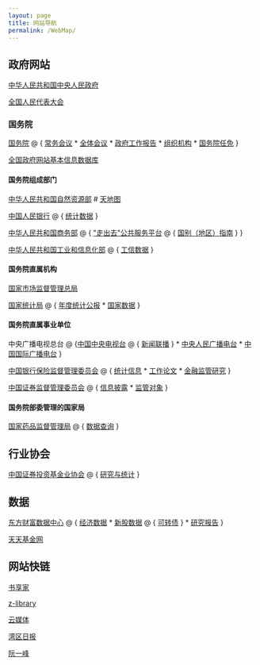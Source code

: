 ```yaml
---
layout: page
title: 网站导航
permalink: /WebMap/
---
```


## 政府网站

[中华人民共和国中央人民政府](http://www.gov.cn/index.htm)

[全国人民代表大会](http://www.npc.gov.cn/ "中华人民共和国最高国家权力机关，是中华人民共和国最高立法机关")

### 国务院
[国务院](http://www.gov.cn/guowuyuan/index.htm "即中央人民政府，是最高国家权力机关的执行机关，是最高国家行政机关") @ { [常务会议](http://www.gov.cn/guowuyuan/gwy_cwh.htm) * [全体会议](http://www.gov.cn/guowuyuan/quantihui.htm) * [政府工作报告](http://www.gov.cn/guowuyuan/zfgzbg.htm) * [组织机构](http://www.gov.cn/guowuyuan/zuzhi.htm) * [国务院任免](http://www.gov.cn/xinwen/guowuyuanrenmian.htm) }

[全国政府网站基本信息数据库](https://zfwzzc.www.gov.cn/check_web/databaseInfo/index)

#### 国务院组成部门

[中华人民共和国自然资源部](http://www.mnr.gov.cn/) # [天地图](https://www.tianditu.gov.cn/ "国家地理信息公共服务平台")

[中国人民银行](http://www.pbc.gov.cn/) @ { [统计数据](http://www.pbc.gov.cn/diaochatongjisi/116219/116319/index.html "社会融资规模,货币统计概览,金融业机构资产负债统计,金融机构信贷收支统计,金融市场统计,企业商品价格（CGPI）指数") }

[中华人民共和国商务部](http://www.mofcom.gov.cn/) @ { ["走出去"公共服务平台](http://fec.mofcom.gov.cn/) @ { [国别（地区）指南](http://fec.mofcom.gov.cn/article/gbdqzn/index.shtml) } }

[中华人民共和国工业和信息化部](https://www.miit.gov.cn/) @ { [工信数据](https://www.miit.gov.cn/gxsj/index.html) }

#### 国务院直属机构

[国家市场监督管理总局](https://www.nmpa.gov.cn/)

[国家统计局](http://www.stats.gov.cn/) @ { [年度统计公报](http://www.stats.gov.cn/tjsj/tjgb/ndtjgb/ "经济 人口 农业 R&D 普查公报等其他") * [国家数据](https://data.stats.gov.cn/index.htm) }

#### 国务院直属事业单位

中央广播电视总台 @ {[中国中央电视台](https://www.cctv.com/ "央视网") @ { [新闻联播](https://tv.cctv.com/lm/xwlb/index.shtml) } * [中央人民广播电台](http://www.cnr.cn/ "央广网") * [中国国际广播电台](http://www.cri.cn/ "国际在线") }

[中国银行保险监督管理委员会](https://www.cbirc.gov.cn/cn/view/pages/index/index.html) @ { [统计信息](https://www.cbirc.gov.cn/cn/view/pages/ItemList.html?itemPId=953&itemId=954&itemUrl=ItemListRightList.html&itemName=%E7%BB%9F%E8%AE%A1%E4%BF%A1%E6%81%AF) * [工作论文](https://www.cbirc.gov.cn/cn/view/pages/ItemList.html?itemPId=923&itemId=934&itemUrl=ItemListRightList.html&itemName=%E3%80%8A%E5%B7%A5%E4%BD%9C%E8%AE%BA%E6%96%87%E3%80%8B) * [金融监管研究](https://www.cbirc.gov.cn/cn/view/pages/ItemList.html?itemPId=923&itemId=935&itemUrl=ItemListRightList.html&itemName=%E9%87%91%E8%9E%8D%E7%9B%91%E7%AE%A1%E7%A0%94%E7%A9%B6) }

[中国证券监督管理委员会](http://www.csrc.gov.cn/pub/newsite/) @ { [信息披露](http://eid.csrc.gov.cn/) * [监管对象](http://www.csrc.gov.cn/pub/newsite/zjjg/hfjgml/xqhfjgml/) }

#### 国务院部委管理的国家局

[国家药品监督管理局](https://www.nmpa.gov.cn/ "由国家市场监督管理总局管理") @ { [数据查询](https://www.nmpa.gov.cn/datasearch/home-index.html#category=yp "药品、医疗器械、化妆品和其他") }


## 行业协会

[中国证券投资基金业协会](https://www.amac.org.cn/) @ { [研究与统计](https://www.amac.org.cn/researchstatistics/datastatistics/comprehensive/) }

## 数据

[东方财富数据中心](http://data.eastmoney.com/) @ { [经济数据](http://data.eastmoney.com/cjsj/cpi.html) * [新股数据](http://data.eastmoney.com/xg/) @ { [可转债](https://data.eastmoney.com/kzz/default.html) } * [研究报告](http://data.eastmoney.com/report/) }

[天天基金网](https://www.1234567.com.cn/)

## 网站快链

[书享家](https://shuxiangjia.cn/ "书籍导航网站")

[z-library](https://z-lib.org/)

[云媒体](https://laosheng.top/fly/ "中国333个地级市的报纸电子版和电视直播网址") 

[湾区日报](https://wanqu.co/issues/)

[阮一峰](http://www.ruanyifeng.com/blog/)